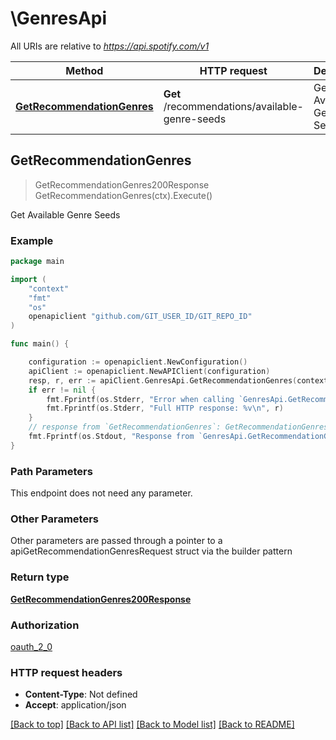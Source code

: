 # \GenresApi

All URIs are relative to *https://api.spotify.com/v1*

Method | HTTP request | Description
------------- | ------------- | -------------
[**GetRecommendationGenres**](GenresApi.md#GetRecommendationGenres) | **Get** /recommendations/available-genre-seeds | Get Available Genre Seeds 



## GetRecommendationGenres

> GetRecommendationGenres200Response GetRecommendationGenres(ctx).Execute()

Get Available Genre Seeds 



### Example

```go
package main

import (
    "context"
    "fmt"
    "os"
    openapiclient "github.com/GIT_USER_ID/GIT_REPO_ID"
)

func main() {

    configuration := openapiclient.NewConfiguration()
    apiClient := openapiclient.NewAPIClient(configuration)
    resp, r, err := apiClient.GenresApi.GetRecommendationGenres(context.Background()).Execute()
    if err != nil {
        fmt.Fprintf(os.Stderr, "Error when calling `GenresApi.GetRecommendationGenres``: %v\n", err)
        fmt.Fprintf(os.Stderr, "Full HTTP response: %v\n", r)
    }
    // response from `GetRecommendationGenres`: GetRecommendationGenres200Response
    fmt.Fprintf(os.Stdout, "Response from `GenresApi.GetRecommendationGenres`: %v\n", resp)
}
```

### Path Parameters

This endpoint does not need any parameter.

### Other Parameters

Other parameters are passed through a pointer to a apiGetRecommendationGenresRequest struct via the builder pattern


### Return type

[**GetRecommendationGenres200Response**](GetRecommendationGenres200Response.md)

### Authorization

[oauth_2_0](../README.md#oauth_2_0)

### HTTP request headers

- **Content-Type**: Not defined
- **Accept**: application/json

[[Back to top]](#) [[Back to API list]](../README.md#documentation-for-api-endpoints)
[[Back to Model list]](../README.md#documentation-for-models)
[[Back to README]](../README.md)


